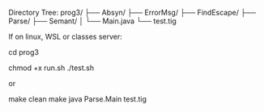 
Directory Tree:
prog3/
├── Absyn/
├── ErrorMsg/
├── FindEscape/
├── Parse/
├── Semant/
│   └── Main.java
└── test.tig


If on linux, WSL or classes server:

cd prog3

chmod +x run.sh
./test.sh

or 

make clean
make
java Parse.Main test.tig


